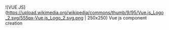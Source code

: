 ![VUE JS](https://upload.wikimedia.org/wikipedia/commons/thumb/9/95/Vue.js_Logo_2.svg/555px-Vue.js_Logo_2.svg.png | 250x250)
<ht> Vue js component creation </h1>
